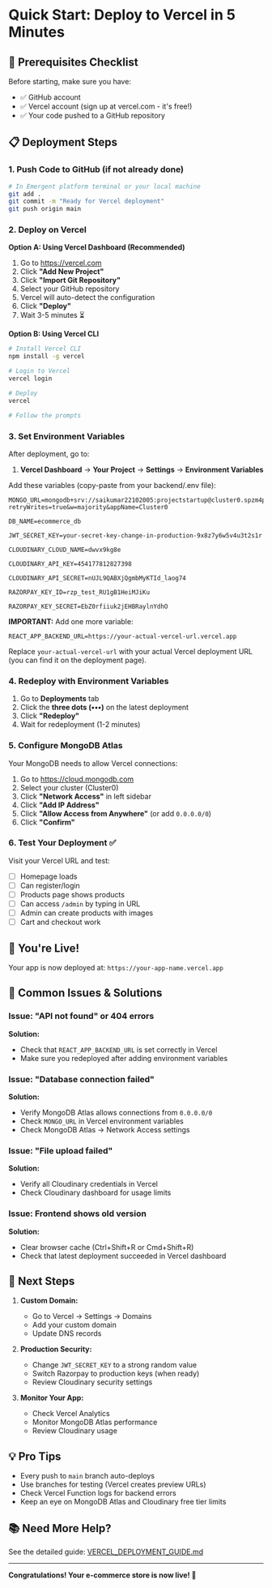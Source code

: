 # Quick Start: Deploy to Vercel in 5 Minutes

## 🚀 Prerequisites Checklist

Before starting, make sure you have:
- ✅ GitHub account
- ✅ Vercel account (sign up at vercel.com - it's free!)
- ✅ Your code pushed to a GitHub repository

## 📋 Deployment Steps

### 1. Push Code to GitHub (if not already done)

```bash
# In Emergent platform terminal or your local machine
git add .
git commit -m "Ready for Vercel deployment"
git push origin main
```

### 2. Deploy on Vercel

**Option A: Using Vercel Dashboard (Recommended)**

1. Go to https://vercel.com
2. Click **"Add New Project"**
3. Click **"Import Git Repository"**
4. Select your GitHub repository
5. Vercel will auto-detect the configuration
6. Click **"Deploy"**
7. Wait 3-5 minutes ⏳

**Option B: Using Vercel CLI**

```bash
# Install Vercel CLI
npm install -g vercel

# Login to Vercel
vercel login

# Deploy
vercel

# Follow the prompts
```

### 3. Set Environment Variables

After deployment, go to:
1. **Vercel Dashboard** → **Your Project** → **Settings** → **Environment Variables**

Add these variables (copy-paste from your backend/.env file):

```
MONGO_URL=mongodb+srv://saikumar22102005:projectstartup@cluster0.spzm4pc.mongodb.net/?retryWrites=true&w=majority&appName=Cluster0

DB_NAME=ecommerce_db

JWT_SECRET_KEY=your-secret-key-change-in-production-9x8z7y6w5v4u3t2s1r

CLOUDINARY_CLOUD_NAME=dwvx9kg8e

CLOUDINARY_API_KEY=454177812827398

CLOUDINARY_API_SECRET=nUJL9QABXjQgmbMyKTId_laog74

RAZORPAY_KEY_ID=rzp_test_RU1gB1HeiMJiKu

RAZORPAY_KEY_SECRET=EbZ0rfiiuk2jEHBRaylnYdhO
```

**IMPORTANT:** Add one more variable:

```
REACT_APP_BACKEND_URL=https://your-actual-vercel-url.vercel.app
```

Replace `your-actual-vercel-url` with your actual Vercel deployment URL (you can find it on the deployment page).

### 4. Redeploy with Environment Variables

1. Go to **Deployments** tab
2. Click the **three dots (•••)** on the latest deployment
3. Click **"Redeploy"**
4. Wait for redeployment (1-2 minutes)

### 5. Configure MongoDB Atlas

Your MongoDB needs to allow Vercel connections:

1. Go to https://cloud.mongodb.com
2. Select your cluster (Cluster0)
3. Click **"Network Access"** in left sidebar
4. Click **"Add IP Address"**
5. Click **"Allow Access from Anywhere"** (or add `0.0.0.0/0`)
6. Click **"Confirm"**

### 6. Test Your Deployment ✅

Visit your Vercel URL and test:

- [ ] Homepage loads
- [ ] Can register/login
- [ ] Products page shows products
- [ ] Can access `/admin` by typing in URL
- [ ] Admin can create products with images
- [ ] Cart and checkout work

## 🎉 You're Live!

Your app is now deployed at: `https://your-app-name.vercel.app`

## 🔧 Common Issues & Solutions

### Issue: "API not found" or 404 errors

**Solution:**
- Check that `REACT_APP_BACKEND_URL` is set correctly in Vercel
- Make sure you redeployed after adding environment variables

### Issue: "Database connection failed"

**Solution:**
- Verify MongoDB Atlas allows connections from `0.0.0.0/0`
- Check `MONGO_URL` in Vercel environment variables
- Check MongoDB Atlas → Network Access settings

### Issue: "File upload failed"

**Solution:**
- Verify all Cloudinary credentials in Vercel
- Check Cloudinary dashboard for usage limits

### Issue: Frontend shows old version

**Solution:**
- Clear browser cache (Ctrl+Shift+R or Cmd+Shift+R)
- Check that latest deployment succeeded in Vercel dashboard

## 📱 Next Steps

1. **Custom Domain:**
   - Go to Vercel → Settings → Domains
   - Add your custom domain
   - Update DNS records

2. **Production Security:**
   - Change `JWT_SECRET_KEY` to a strong random value
   - Switch Razorpay to production keys (when ready)
   - Review Cloudinary security settings

3. **Monitor Your App:**
   - Check Vercel Analytics
   - Monitor MongoDB Atlas performance
   - Review Cloudinary usage

## 💡 Pro Tips

- Every push to `main` branch auto-deploys
- Use branches for testing (Vercel creates preview URLs)
- Check Vercel Function logs for backend errors
- Keep an eye on MongoDB Atlas and Cloudinary free tier limits

## 📚 Need More Help?

See the detailed guide: [VERCEL_DEPLOYMENT_GUIDE.md](./VERCEL_DEPLOYMENT_GUIDE.md)

---

**Congratulations! Your e-commerce store is now live! 🎊**

